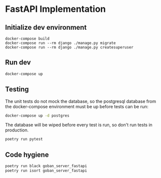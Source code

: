 # FastAPI Implementation

## Initialize dev environment
```
docker-compose build
docker-compose run --rm django ./manage.py migrate
docker-compose run --rm django ./manage.py createsuperuser
```

## Run dev
```sh
docker-compose up
```

## Testing
The unit tests do not mock the database, so the postgresql database from the docker-compose environment must be up before tests can be run:
```sh
docker-compose up -d postgres
```

The database will be wiped before every test is run, so don't run tests in production.

```sh
poetry run pytest
```


## Code hygiene
```sh
poetry run black goban_server_fastapi
poetry run isort goban_server_fastapi
```
